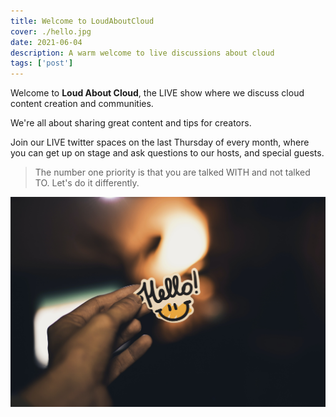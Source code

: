 ```yaml
---
title: Welcome to LoudAboutCloud
cover: ./hello.jpg
date: 2021-06-04
description: A warm welcome to live discussions about cloud
tags: ['post']
---
```


Welcome to **Loud About Cloud**, the LIVE show where we discuss cloud content creation and communities.

We're all about sharing great content and tips for creators.

Join our LIVE twitter spaces on the last Thursday of every month, where you can get up on stage and ask questions to our hosts, and special guests.

> The number one priority is that you are talked WITH and not talked TO. Let's do it differently.

![image-in-post](./hello.jpg)
